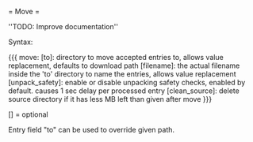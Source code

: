 = Move =

''TODO: Improve documentation''

Syntax:

{{{
move:
  [to]: directory to move accepted entries to, allows value replacement, defaults to download path
  [filename]: the actual filename inside the 'to' directory to name the entries, allows value replacement
  [unpack_safety]: enable or disable unpacking safety checks, enabled by default. causes 1 sec delay per processed entry
  [clean_source]: delete source directory if it has less MB left than given after move
}}}

[] = optional

Entry field "to" can be used to override given path.